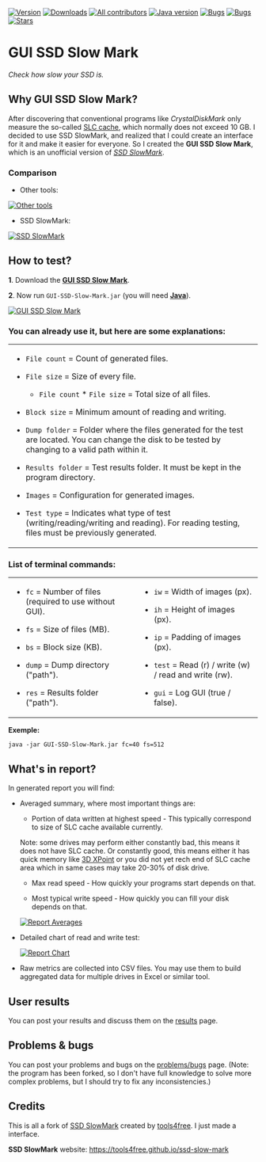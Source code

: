 [![Version](https://img.shields.io/badge/version-1.2.4.2-green)](https://github.com/KaioHSG/gui-ssd-slow-mark/releases/latest)
[![Downloads](https://img.shields.io/github/downloads/KaioHSG/gui-ssd-slow-mark/total)](https://github.com/KaioHSG/gui-ssd-slow-mark/releases)
[![All contributors](https://img.shields.io/github/contributors-anon/KaioHSG/gui-ssd-slow-mark)](https://github.com/KaioHSG/gui-ssd-slow-mark/contributors)
[![Java version](https://img.shields.io/badge/java_8-392-red)](https://wiki.openjdk.org/display/jdk8u)
[![Bugs](https://img.shields.io/badge/results-📈-blue)](https://github.com/KaioHSG/gui-ssd-slow-mark/discussions/categories/results)
[![Bugs](https://img.shields.io/badge/problems--bugs-🐞-blue)](https://github.com/KaioHSG/gui-ssd-slow-mark/discussions/categories/problems-bugs)
[![Stars](https://img.shields.io/github/stars/KaioHSG/gui-ssd-slow-mark)](https://github.com/KaioHSG/gui-ssd-slow-mark/stargazers)

# GUI SSD Slow Mark

*Check how slow your SSD is.*

## Why GUI SSD Slow Mark?

After discovering that conventional programs like *CrystalDiskMark* only measure the so-called [SLC cache](https://www.technipages.com/what-is-slc-caching), which normally does not exceed 10 GB. I decided to use SSD SlowMark, and realized that I could create an interface for it and make it easier for everyone. So I created the **GUI SSD Slow Mark**, which is an unofficial version of [*SSD SlowMark*](https://github.com/tools4free/SsdSlowMark).

### Comparison

* Other tools:

[![Other tools](https://github.com/KaioHSG/gui-ssd-slow-mark/assets/96930584/d744945f-465f-4bb0-94cd-0ac8e3d2ec58)](#)

* SSD SlowMark:

[![SSD SlowMark](https://github.com/KaioHSG/gui-ssd-slow-mark/assets/96930584/fb5e4369-8b2a-44bf-8e86-9c3b32cf595a)](#)

## How to test?

**1**. Download the [**GUI SSD Slow Mark**](https://github.com/KaioHSG/gui-ssd-slow-mark/releases/latest).

**2**. Now run `GUI-SSD-Slow-Mark.jar` (you will need [**Java**](https://www.java.com/download)).

[![GUI SSD Slow Mark](https://github.com/KaioHSG/gui-ssd-slow-mark/assets/96930584/fd3c046b-8d4a-4750-bf88-b13bb804a85c)](#)

### You can already use it, but here are some explanations:

<table>
<td>

* `File count` = Count of generated files.
* `File size` = Size of every file.
  * `File count` * `File size` = Total size of all files.
* `Block size` = Minimum amount of reading and writing.

* `Dump folder` = Folder where the files generated for the test are located. You can change the disk to be tested by changing to a valid path within it.
* `Results folder` = Test results folder. It must be kept in the program directory.

* `Images` = Configuration for generated images.

* `Test type` = Indicates what type of test (writing/reading/writing and reading). For reading testing, files must be previously generated.

</td>
</table>

### List of terminal commands:

<table>
<td>

* `fc` = Number of files (required to use without GUI).
* `fs` = Size of files (MB).
* `bs` = Block size (KB).

* `dump` = Dump directory ("path").
* `res` = Results folder ("path").

</td>
<td>

* `iw` = Width of images (px).
* `ih` = Height of images (px).
* `ip` = Padding of images (px).

* `test` = Read (r) / write (w) / read and write (rw).

* `gui` = Log GUI (true / false).

</td>
</table>

**Exemple:**

``` console
java -jar GUI-SSD-Slow-Mark.jar fc=40 fs=512
```

## What's in report?

In generated report you will find:

* Averaged summary, where most important things are:

  * Portion of data written at highest speed - This typically correspond to size of SLC cache available currently.

  Note: some drives may perform either constantly bad, this means it does not have SLC cache. Or constantly good, this means either it has quick memory like [3D XPoint](https://en.wikipedia.org/wiki/3D_XPoint) or you did not yet rech end of SLC cache area which in same cases may take 20-30% of disk drive.

  * Max read speed - How quickly your programs start depends on that.

  * Most typical write speed - How quickly you can fill your disk depends on that.

  [![Report Averages](https://github.com/KaioHSG/gui-ssd-slow-mark/assets/96930584/cde456f2-c7bf-4e09-90cd-bf919c3eee66)](#)

* Detailed chart of read and write test:

  [![Report Chart](https://github.com/KaioHSG/gui-ssd-slow-mark/assets/96930584/eb944387-3238-46ed-ada2-d799fbda70d4)](#)

* Raw metrics are collected into CSV files. You may use them to build aggregated data for multiple drives in Excel or similar tool.

## User results

You can post your results and discuss them on the [results](https://github.com/KaioHSG/gui-ssd-slow-mark/discussions/categories/results) page.

## Problems & bugs

You can post your problems and bugs on the [problems/bugs](https://github.com/KaioHSG/gui-ssd-slow-mark/discussions/categories/problems-bugs) page. 
(Note: the program has been forked, so I don't have full knowledge to solve more complex problems, but I should try to fix any inconsistencies.)

## Credits

This is all a fork of [SSD SlowMark](https://github.com/tools4free/SsdSlowMark) created by [tools4free](https://github.com/tools4free). I just made a interface.

**SSD SlowMark** website: https://tools4free.github.io/ssd-slow-mark
